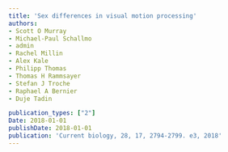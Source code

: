 ```yaml
---
title: 'Sex differences in visual motion processing'
authors: 
- Scott O Murray
- Michael-Paul Schallmo
- admin
- Rachel Millin
- Alex Kale
- Philipp Thomas
- Thomas H Rammsayer
- Stefan J Troche
- Raphael A Bernier
- Duje Tadin

publication_types: ["2"]
Date: 2018-01-01
publishDate: 2018-01-01
publication: 'Current biology, 28, 17, 2794-2799. e3, 2018'
---
```

